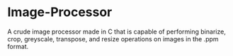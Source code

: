 # Image-Processor
A crude image processor made in C that is capable of performing binarize, crop, greyscale, transpose, and resize operations on images in the .ppm format.
